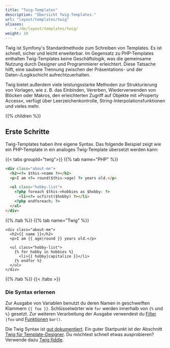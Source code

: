 ```yaml
---
title: "Twig-Templates"
description: "Übersicht Twig-Templates."
url: "layout/templates/twig"
aliases:
    - /de/layout/templates/twig/
weight: 10
---
```



Twig ist Symfony's Standardmethode zum Schreiben von Templates. Es ist schnell, sicher und leicht erweiterbar. Im Gegensatz zu 
PHP-Templates enthalten Twig-Templates keine Geschäftslogik, was die gemeinsame Nutzung durch Designer und Programmierer erleichtert. 
Diese Tatsache hilft, eine saubere Trennung zwischen der Präsentations- und der Daten-/Logikschicht aufrechtzuerhalten.

Twig bietet außerdem viele leistungsstarke Methoden zur Strukturierung von Vorlagen, wie z. B. das Einbinden, Vererben, Wiederverwenden 
von Blöcken oder Makros, den erleichterten Zugriff auf Objekte mit »Property Access«, verfügt über Leerzeichenkontrolle, 
String-Interpolationsfunktionen und vieles mehr.

{{% children %}}

## Erste Schritte

Twig-Templates haben ihre eigene Syntax. Das folgende Beispiel zeigt wie ein PHP-Template in ein analoges Twig-Template übersetzt werden kann:

{{< tabs groupId="twig">}}
{{% tab name="PHP" %}}
```html
<div class="about-me">
  <h2><?= $this->name ?></h2>
  <p>I am <?= round($this->age) ?> years old.</p>

  <ul class="hobby-list">
    <?php foreach $this->hobbies as $hobby: ?>
      <li><?= ucfirst($hobby) ?></li>
    <?php endforeach; ?>
  </ul>
</div>
```
{{% /tab %}}
{{% tab name="Twig" %}}
```twig
<div class="about-me">
  <h2>{{ name }}</h2>
  <p>I am {{ age|round }} years old.</p>

  <ul class="hobby-list">
    {% for hobby in hobbies %}
      <li>{{ hobby|capitalize }}</li>
    {% endfor %}
  </ul>
</div>
```
{{% /tab %}}
{{< /tabs >}}


### Die Syntax erlernen

Zur Ausgabe von Variablen benutzt du deren Namen in geschweiften Klammern `{{ foo }}`. Schlüsselwörter wie `for` werden innerhalb 
von `{%` und `%}` gesetzt. Zur weiteren Verarbeitung der Ausgabe verwendest du [Filter](https://twig.symfony.com/doc/3.x/filters/index.html)
`|foo` und [Funktionen](https://twig.symfony.com/doc/3.x/functions/index.html) `bar()`.

Die Twig Syntax ist [gut dokumentiert](https://twig.symfony.com/doc/3.x/). Ein guter Startpunkt ist der
Abschnitt [Twig für Template-Designer](https://twig.symfony.com/doc/3.x/templates.html). Du möchtest schnell etwas ausprobieren? 
Verwende dazu [Twig fiddle](https://twigfiddle.com/).